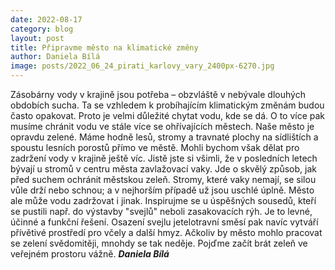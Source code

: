 ```yaml
---
date: 2022-08-17
category: blog
layout: post
title: Připravme město na klimatické změny
author: Daniela Bílá
image: posts/2022_06_24_pirati_karlovy_vary_2400px-6270.jpg
---
```

Zásobárny vody v krajině jsou potřeba – obzvláště v nebývale dlouhých obdobích sucha. Ta se vzhledem k probíhajícím klimatickým změnám budou často opakovat. Proto je velmi důležité chytat vodu, kde se dá. O to více pak musíme chránit vodu ve stále více se ohřívajících městech.
Naše město je opravdu zelené. Máme hodně lesů, stromy a travnaté plochy na sídlištích a spoustu lesních porostů přímo ve městě. Mohli bychom však dělat pro zadržení vody v krajině ještě víc. Jistě jste si všimli, že v posledních letech bývají u stromů v centru města zavlažovací vaky. Jde o skvělý způsob, jak před suchem ochránit městskou zeleň. Stromy, které vaky nemají, se  silou vůle drží nebo schnou; a v nejhorším případě už jsou uschlé úplně.
Město ale může vodu zadržovat i jinak.  Inspirujme se u úspěšných sousedů, kteří se pustili např. do výstavby  "svejlů" neboli zasakovacích rýh. Je to levné, účinné a funkční řešení. Osazení svejlu jetelotravní směsí pak navíc vytváří přívětivé prostředí pro  včely a další hmyz.
Ačkoliv by město mohlo pracovat se zelení svědomitěji, mnohdy se tak neděje. Pojďme začít brát zeleň ve veřejném prostoru vážně.
***Daniela Bílá***
